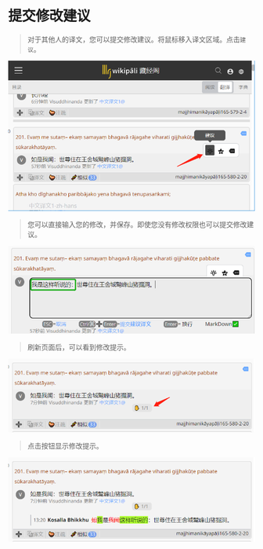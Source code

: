 # 提交修改建议

> 对于其他人的译文，您可以提交修改建议。将鼠标移入译文区域。点击`建议`。

![share](imgs/tran_pr1.png)

> 您可以直接输入您的修改，并保存。即使您没有修改权限也可以提交修改建议。

![share](imgs/tran_pr2.png)

> 刷新页面后，可以看到修改提示。


![share](imgs/tran_pr3.png)

>点击按钮显示修改提示。


![share](imgs/tran_pr4.png)
